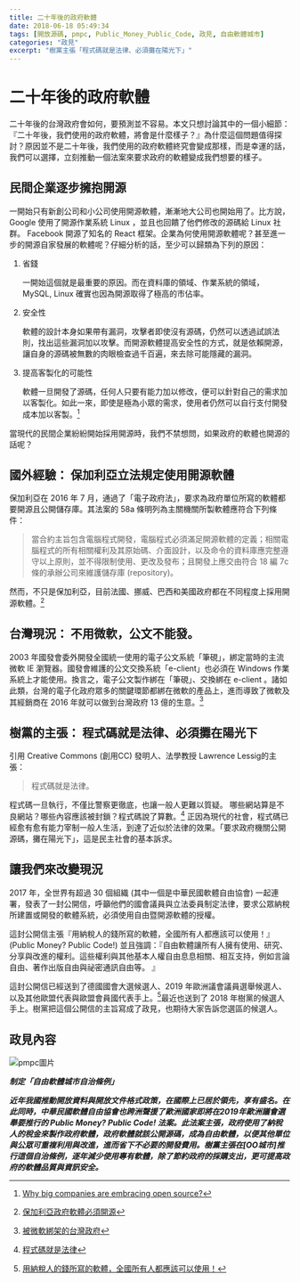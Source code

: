 ```yaml
---
title: 二十年後的政府軟體
date: 2018-06-18 05:49:34
tags: [開放源碼, pmpc, Public_Money_Public_Code, 政見, 自由軟體城市]
categories: "政見"
excerpt: "樹黨主張「程式碼就是法律、必須攤在陽光下」"
---
```


# 二十年後的政府軟體

二十年後的台灣政府會如何，要預測並不容易。本文只想討論其中的一個小細節：『二十年後，我們使用的政府軟體，將會是什麼樣子？』為什麼這個問題值得探討？原因並不是二十年後，我們使用的政府軟體終究會變成那樣，而是幸運的話，我們可以選擇，立刻推動一個法案來要求政府的軟體變成我們想要的樣子。

<!-- more -->
## 民間企業逐步擁抱開源

一開始只有新創公司和小公司使用開源軟體，漸漸地大公司也開始用了。比方說， Google 使用了開源作業系統 Linux ，並且也回饋了他們修改的源碼給 Linux 社群。 Facebook 開源了知名的 React 框架。企業為何使用開源軟體呢？甚至進一步的開源自家發展的軟體呢？仔細分析的話，至少可以歸類為下列的原因：

1. 省錢

   一開始這個就是最重要的原因。而在資料庫的領域、作業系統的領域， MySQL, Linux 確實也因為開源取得了極高的市佔率。
2. 安全性

   軟體的設計本身如果帶有漏洞，攻擊者即使沒有源碼，仍然可以透過試誤法則，找出這些漏洞加以攻擊。而開源軟體提高安全性的方式，就是依賴開源，讓自身的源碼被無數的肉眼檢查過千百遍，來去除可能隱藏的漏洞。
3. 提高客製化的可能性

   軟體一旦開發了源碼，任何人只要有能力加以修改，便可以針對自己的需求加以客製化。如此一來，即使是極為小眾的需求，使用者仍然可以自行支付開發成本加以客製。[^1]

[^1]: [Why big companies are embracing open source?](https://www.ibm.com/developerworks/community/blogs/6e6f6d1b-95c3-46df-8a26-b7efd8ee4b57/entry/why_big_companies_are_embracing_open_source119?lang=en_us)

當現代的民間企業紛紛開始採用開源時，我們不禁想問，如果政府的軟體也開源的話呢？

## 國外經驗： 保加利亞立法規定使用開源軟體

保加利亞在 2016 年 7 月，通過了「電子政府法」，要求為政府單位所寫的軟體都要開源且公開儲存庫。其法案的  58a 條明列為主關機關所製軟體應符合下列條件：

> 當合約主旨包含電腦程式開發，電腦程式必須滿足開源軟體的定義；相關電腦程式的所有相關權利及其原始碼、介面設計，以及命令的資料庫應完整遵守以上原則，並不得限制使用、更改及發布；且開發上應交由符合 18 編 7c 條的承辦公司來維護儲存庫 (repository)。

然而，不只是保加利亞，目前法國、挪威、巴西和美國政府都在不同程度上採用開源軟體。[^2]

[^2]: [保加利亞政府軟體必須開源](https://www.inside.com.tw/2016/07/11/bulgaria-is-choosing-open-source-software-for-governance)

## 台灣現況： 不用微軟，公文不能發。

2003 年國發會委外開發全國統一使用的電子公文系統「筆硯」，綁定當時的主流微軟 IE 瀏覽器。國發會維護的公文交換系統「e-client」也必須在 Windows 作業系統上才能使用。換言之，電子公文製作綁在「筆硯」、交換綁在 e-client 。諸如此類，台灣的電子化政府眾多的關鍵環節都綁在微軟的產品上，進而導致了微軟及其經銷商在 2016 年就可以做到台灣政府 13 億的生意。[^3]

[^3]: [被微軟綁架的台灣政府](https://www.twreporter.org/a/software-microsoft-tw-government)

## 樹黨的主張： 程式碼就是法律、必須攤在陽光下

引用 Creative Commons (創用CC) 發明人、法學教授 Lawrence Lessig的主張：

> 程式碼就是法律。


程式碼一旦執行，不僅比警察更徹底，也讓一般人更難以質疑。 哪些網站算是不良網站？哪些內容應該被封鎖？程式碼說了算數。[^4] 正因為現代的社會，程式碼已經愈有愈有能力宰制一般人生活，到達了近似於法律的效果。「要求政府機關公開源碼，攤在陽光下」，這是民主社會的基本訴求。

[^4]: [程式碼就是法律](http://webarchive.ncl.edu.tw/archive/disk26/56/33/73/40/74/201202093015/20130728/web/pansci.t/archives/38582.html)

## 讓我們來改變現況

2017 年，全世界有超過 30 個組織 (其中一個是中華民國軟體自由協會) 一起連署，發表了一封公開信，呼籲他們的國會議員與立法委員制定法律，要求公眾納稅所建置或開發的軟體系統，必須使用自由暨開源軟體的授權。

這封公開信主張『用納稅人的錢所寫的軟體，全國所有人都應該可以使用！』(Public Money? Public Code!)  並且強調：『自由軟體讓所有人擁有使用、研究、分享與改進的權利。這些權利與其他基本人權自由息息相關、相互支持，例如言論自由、著作出版自由與祕密通訊自由等。 』

這封公開信已經送到了德國國會大選候選人、2019 年歐洲議會議員選舉候選人、以及其他歐盟代表與歐盟會員國代表手上。[^5]最近也送到了 2018 年樹黨的候選人手上。樹黨把這個公開信的主旨寫成了政見，也期待大家告訴您選區的候選人。

[^5]: [用納稅人的錢所寫的軟體，全國所有人都應該可以使用！](https://publiccode.eu/zh-tw/)

## 政見內容

![pmpc圖片](./pmpc.svg)

***制定「自由軟體城市自治條例」***

***近年我國推動開放資料與開放文件格式政策，在國際上已居於領先，享有盛名。在此同時，中華民國軟體自由協會也跨洲聲援了歐洲國家即將在2019年歐洲議會選舉要推行的 Public Money? Public Code! 法案。此法案主張，政府使用了納稅人的稅金來製作政府軟體，政府軟體就該公開源碼，成為自由軟體，以便其他單位與公眾可重複利用與改進，進而省下不必要的開發費用。樹黨主張在[OO城市]推行這個自治條例，逐年減少使用專有軟體，除了節約政府的採購支出，更可提高政府的軟體品質與資訊安全。***


